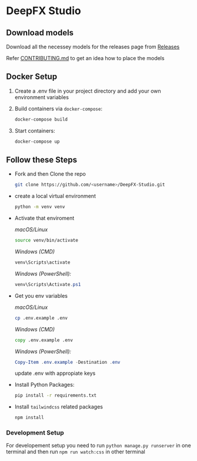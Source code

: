 # DeepFX Studio


## Download models

Download all the necessey models for the releases page from [Releases](https://github.com/XBastille/DeepFX-Studio/releases)

Refer [CONTRIBUTING.md](CONTRIBUTING.md) to get an idea how to place the models

## Docker Setup

1. Create a .env file in your project directory and add your own environment variables

2. Build containers via `docker-compose`:

    ```bash
    docker-compose build
    ```

3. Start containers:

    ```bash
    docker-compose up
    ```

## Follow these Steps

- Fork and then Clone the repo

    ```bash
    git clone https://github.com/<username>/DeepFX-Studio.git
    ```

- create a local virtual environment

    ```bash
    python -m venv venv
    ```

- Activate that enviroment
  
    *macOS/Linux*

    ```bash
    source venv/bin/activate
    ```  

    *Windows (CMD)*

    ```cmd
    venv\Scripts\activate
    ```

    *Windows (PowerShell):*

    ```powershell
    venv\Scripts\Activate.ps1
    ```

- Get you env variables

    *macOS/Linux*

    ```bash
    cp .env.example .env
    ```

    *Windows (CMD)*

    ```cmd
    copy .env.example .env
    ```

    *Windows (PowerShell):*

    ```powershell
    Copy-Item .env.example -Destination .env
    ```

    update .env with appropiate keys

- Install Python Packages:

    ```bash
    pip install -r requirements.txt
    ```

- Install `tailwindcss` related packages

    ```bash
    npm install
    ```

### Development Setup

For developement setup you need to run `python manage.py runserver` in one terminal and then run `npm run watch:css` in other terminal
